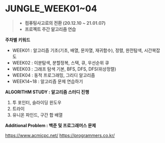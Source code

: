 # JUNGLE_WEEK01~04
>+ <b>컴퓨팅사고로의 전환 (20.12.10 ~ 21.01.07)
>+ 프로젝트 주간 알고리즘 연습 </b>

**주차별 키워드**

- WEEK01 : 알고리즘 기초(기초, 배열, 문자열, 재귀함수), 정렬, 완전탐색, 시간복잡도
- WEEK02 : 이분탐색, 분할정복, 스택, 큐, 우선순위 큐
- WEEK03 : 그래프 탐색 기본, BFS, DFS, DFS(위상정렬)
- WEEK04 : 동적 프로그래밍, 그리디 알고리즘
- WEEK14~18 : 알고리즘 문제 연습하기

<b>ALGORITHM STUDY : 알고리즘 스터디 진행</b>
1. 투 포인터, 슬라이딩 윈도우
2. 트라이
3. 유니온 파인드, 구간 합 배열

<b>Additional Problem : 백준 및 프로그래머스 문제</b>

https://www.acmicpc.net/
https://programmers.co.kr/
